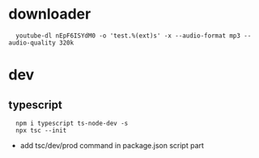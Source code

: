 # downloader

```
  youtube-dl nEpF6ISYdM0 -o 'test.%(ext)s' -x --audio-format mp3 --audio-quality 320k
```

# dev

## typescript

```
  npm i typescript ts-node-dev -s
  npx tsc --init
```

  - add tsc/dev/prod command in package.json script part
